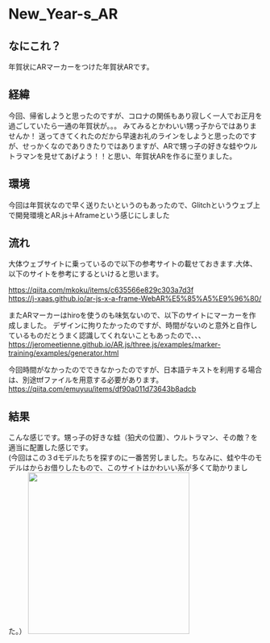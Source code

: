 # New_Year-s_AR
## なにこれ？  
年賀状にARマーカーをつけた年賀状ARです。  
## 経緯  
今回、帰省しようと思ったのですが、コロナの関係もあり寂しく一人でお正月を過ごしていたら一通の年賀状が。。。  みてみるとかわいい甥っ子からではありませんか！  送ってきてくれたのだから早速お礼のラインをしようと思ったのですが、せっかくなのでありきたりではありますが、ARで甥っ子の好きな蛙やウルトラマンを見せてあげよう！！と思い、年賀状ARを作るに至りました。  
## 環境  
今回は年賀状なので早く送りたいというのもあったので、Glitchというウェブ上で開発環境とAR.js＋Aframeという感じにしました

## 流れ  
大体ウェブサイトに乗っているので以下の参考サイトの載せておきます.大体、以下のサイトを参考にするといけると思います。

https://qiita.com/mkoku/items/c635566e829c303a7d3f  
https://j-xaas.github.io/ar-js-x-a-frame-WebAR%E5%85%A5%E9%96%80/  

またARマーカーはhiroを使うのも味気ないので、以下のサイトにマーカーを作成しました。  デザインに拘りたかったのですが、時間がないのと意外と自作しているものだとうまく認識してくれないこともあったので、、、
https://jeromeetienne.github.io/AR.js/three.js/examples/marker-training/examples/generator.html

今回時間がなかったのでできなかったのですが、日本語テキストを利用する場合は、別途ttfファイルを用意する必要があります。  
https://qiita.com/emuyuu/items/df90a011d73643b8adcb

## 結果  
こんな感じです。甥っ子の好きな蛙（狛犬の位置）、ウルトラマン、その敵？を適当に配置した感じです。  
(今回はこの３dモデルたちを探すのに一番苦労しました。ちなみに、蛙や牛のモデルはからお借りしたもので、このサイトはかわいい系が多くて助かりました。）
<img src="https://user-images.githubusercontent.com/52119206/103643985-f345e700-4f98-11eb-8d8d-4ceeaaa36cef.jpg" width="320px">
